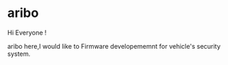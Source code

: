 # aribo

Hi Everyone !

aribo here,I would like to Firmware developememnt for vehicle's security system.
